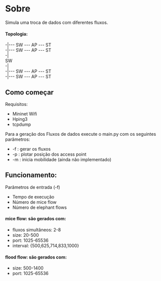 # Sobre
Simula uma troca de dados com diferentes fluxos. 


#### Topologia:

-|--- SW --- AP --- ST <br>
-|--- SW --- AP --- ST <br>
-| <br>
SW <br>
-| <br>
-|--- SW --- AP --- ST <br>
-|--- SW --- AP --- ST <br>


## Como começar

Requisitos:
  - Mininet Wifi
  - Hping3
  - tcpdump

Para a geração dos Fluxos de dados execute o main.py com os seguintes parâmetros:
  - -f : gerar os fluxos
  - -p : plotar posição dos access point
  - -m : inicia mobilidade (ainda não implementado)

## Funcionamento:
Parâmetros de entrada (-f)
- Tempo de execução
- Número de mice flow
- Número de elephant flows

#### mice flow: são gerados com:
- fluxos simultâneos: 2-8
- size: 20-500
- port: 1025-65536
- interval: {500,625,714,833,1000}

#### flood flow: são gerados com:
- size: 500-1400
- port: 1025-65536
